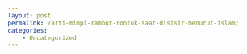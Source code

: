 ```yaml
---
layout: post
permalink: /arti-mimpi-rambut-rontok-saat-disisir-menurut-islam/
categories:
    - Uncategorized
---
```



